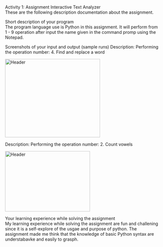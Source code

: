 Activity 1: Assignment Interactive Text Analyzer
<br> These are the following description documentation about the assignment. <br>

Short description of your program <br>
  The program language use is Python in this assignment. It will perform from 1 - 9 operation after input the name given in the command promp using the Notepad. 
  
Screenshots of your input and output (sample runs)
Description: 
Performing the operation number:
  4. Find and replace a word

<img width="311" height="256" alt="Header" src="https://github.com/user-attachments/assets/6d6d4f2a-7b3e-4c9e-bbe7-535275d3469c" />

Description: 
Performing the operation number:
  2. Count vowels

<img width="278" height="197" alt="Header" src="https://github.com/user-attachments/assets/3bd01a15-57b3-4198-943a-3f423f7b65b6" />

Your learning experience while solving the assignment <br>
  My learning experience while solving the assignment are fun and challening since it is a self-explore of the usgae and purpose of python.
The assignment made me think that the knowledge of basic Python syntax are understabavke and easily to grasph. 
